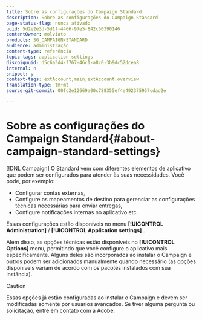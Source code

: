 ```yaml
---
title: Sobre as configurações do Campaign Standard
description: Sobre as configurações do Campaign Standard
page-status-flag: nunca ativado
uuid: 5d2e2e3d-5d1f-4466-97e5-842c50390146
contentOwner: molviato
products: SG_CAMPAIGN/STANDARD
audience: administração
content-type: referência
topic-tags: application-settings
discoiquuid: d5c6a3d4-f767-46c1-a8c0-3b9dc52dcea8
internal: n
snippet: y
context-tags: extAccount,main;extAccount,overview
translation-type: tm+mt
source-git-commit: 00fc2e12669a00c788355ef4e492375957cdad2e

---
```



# Sobre as configurações do Campaign Standard{#about-campaign-standard-settings}

[!DNL Campaign] O Standard vem com diferentes elementos de aplicativo que podem ser configurados para atender às suas necessidades. Você pode, por exemplo:

* Configurar contas externas,
* Configure os mapeamentos de destino para gerenciar as configurações técnicas necessárias para enviar entregas,
* Configure notificações internas no aplicativo etc.

Essas configurações estão disponíveis no menu **[!UICONTROL Administration]** / **[!UICONTROL Application settings]** .

Além disso, as opções técnicas estão disponíveis no **[!UICONTROL Options]** menu, permitindo que você configure o aplicativo mais especificamente. Alguns deles são incorporados ao instalar o Campaign e outros podem ser adicionados manualmente quando necessário (as opções disponíveis variam de acordo com os pacotes instalados com sua instância).

>[!CAUTION]
>
>Essas opções já estão configuradas ao instalar o Campaign e devem ser modificadas somente por usuários avançados. Se tiver alguma pergunta ou solicitação, entre em contato com a Adobe.
